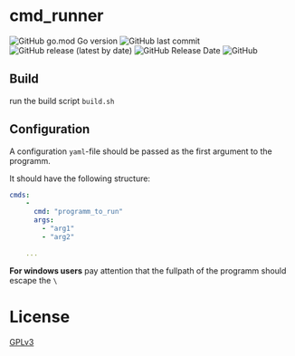 # cmd_runner
![GitHub go.mod Go version](https://img.shields.io/github/go-mod/go-version/bb4L/cmd_runner)
![GitHub last commit](https://img.shields.io/github/last-commit/bb4L/cmd_runner)
![GitHub release (latest by date)](https://img.shields.io/github/v/release/bb4L/cmd_runner)
![GitHub Release Date](https://img.shields.io/github/release-date/bb4L/cmd_runner)
![GitHub](https://img.shields.io/github/license/bb4L/cmd_runner)

## Build
run the build script `build.sh`

## Configuration
A configuration `yaml`-file should be passed as the first argument to the programm.

It should have the following structure:

```yaml
cmds:
    - 
      cmd: "programm_to_run"
      args:
        - "arg1"
        - "arg2"

    ...
```

**For windows users** pay attention that the fullpath of the programm should escape the `\`

# License
[GPLv3](LICENSE)
